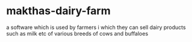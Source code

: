 # makthas-dairy-farm
a software which is used by farmers i which they can sell dairy products such as milk etc of various breeds of cows and buffaloes
